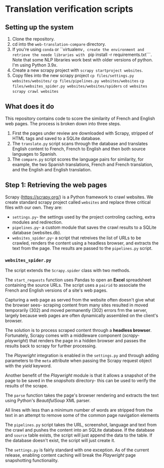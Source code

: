 # Translation verification scripts

## Setting up the system
1. Clone the repository.
2. cd into the ```web-translation-compare``` directory.
3. If you're using ```conda``` or ``virtualenv```, create the environment and retrieve the neede libraries with ``` pip install -r requirements.txt```.  Note that some NLP libraries work best with older versions of python.  I'm using Python 3.9x.
4. Create a new scrapy project with ```scrapy startproject websites```.
5. Copy files into the new scrapy project
    ```cp files/settings.py websites/websites/```
    ```cp files/pipelines.py websites/websites```
    ```cp files/websites_spider.py websites/websites/spiders```
    ```cd websites```
    ```scrapy crawl websites```

## What does it do
This repository contains code to score the similarity of French and English web pages.
The process is broken down into three steps.
1. First the pages under review are downloaded with Scrapy, stripped of HTML tags and saved to a SQLite database.
2. The ```translate.py``` script scans through the database and translates English content to French, French to English and then both source languages to Spanish.
3. The ```compare.py``` script scores the language pairs for similarity, for example, the two Spanish translations, French and French translation, and the English and English translation.

## Step 1: Retrieving the web pages
Scrapy (https://scrapy.org/) is a Python framework to crawl
websites.  We create standard scrapy project called ```websites``` and replace three critical files with our own.  They are:
* ```settings.py```- the settings used by the project controling caching, extra modules and redirection.
* ```pipelines.py```- a custom module that saves the crawl results to a SQLite database (websites.db).
* ```websites_spider.py```- a script that retreives the list of URLs to be crawled, renders the content using a headless browser, and extracts the text from the page.  The results are passed to the ```pipelines.py``` script.

### ```websites_spider.py```
The script extends the ```Scrapy.spider``` class with two methods.

The ```start_requests``` function uses Pandas to open an __Excel__ spreadsheet containing the source URLs. The script uses a ```pairid``` to associate the French and English versions of a site's web pages.

Capturing a web page as served from the website often doesn't give what the browser sees- scraping content from many sites resulted in moved temporarily (302) and moved permanently (302) errors frm the server, largely because web pages are often dynamically assembled on the client's browser.

The solution is to process scraped content through a __headless browser__.  Fortunately, Scrapy comes with a middleware component (*scrapy-playwright*) that renders the page in a hidden browser and passes the results back to scrapy for further processing.

The *Playwright* integration is enabled  in the ```settings.py``` and through adding parameters to the ```meta``` attribute when passing the Scrapy request object with the *yield* keyword.

Another benefit of the *Playwright* module is that it allows a snapshot of the page to be saved in the _snapshots_ directory- this can be used to verify the results of the scrape.

The ```parse``` function takes the page's browser rendering and extracts the text using Python's *BeautifulSoup* XML parser.

All lines with less than a minimum number of words are stripped from the text in an attempt to remove some of the common page navigation elements

The ```pipelines.py``` script takes the URL, screenshot, language and text from the crawl and pushes the content into an SQLite database.  If the database and ```source``` table exists, the script will just append the data to the table.  If the database doesn't exist, the script will just create it.

The ```settings.py``` is fairly standard with one exception. As of the current release, enabling content caching will break the *Playwright* page snapshotting functionality.



